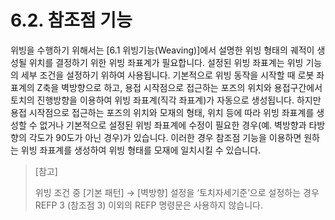 ﻿# 6.2. 참조점 기능

위빙을 수행하기 위해서는 [6.1 위빙기능(Weaving)]에서 설명한 위빙 형태의 궤적이 생성될 위치를 결정하기 위한 위빙 좌표계가 필요합니다. 설정된 위빙 좌표계는 위빙 기능의 세부 조건을 설정하기 위하여 사용됩니다. 기본적으로 위빙 동작을 시작할 때 로봇 좌표계의 Z축을 벽방향으로 하고, 용접 시작점으로 접근하는 포즈의 위치와 용접구간에서 토치의 진행방향을 이용하여 위빙 좌표계(직각 좌표계)가 자동으로 생성됩니다. 하지만 용접 시작점으로 접근하는 포즈의 위치와 모재의 형태, 위치 등에 따라 위빙 좌표계를 생성할 수 없거나 기본적으로 설정된 위빙 좌표계에 수정이 필요한 경우(예. 벽방향과 타방향의 각도가 90도가 아닌 경우)가 있습니다. 이러한 경우 참조점 기능을 이용하면 원하는 위빙 좌표계를 생성하여 위빙 형태를 모재에 일치시킬 수 있습니다.

 

> [참고]
> 
> 	위빙 조건 중  [기본 패턴] → [벽방향] 설정을 ‘토치자세기준’으로 설정하는 경우 REFP 3 (참조점 3) 이외의 REFP 명령문은 사용하지 않습니다.
